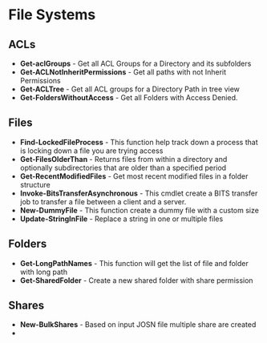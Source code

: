 # File Systems

## ACLs

* **Get-aclGroups** - Get all ACL Groups for a Directory and its subfolders
* **Get-ACLNotInheritPermissions** - Get all paths with not Inherit Permissions
* **Get-ACLTree** - Get all ACL groups for a Directory Path in tree view
* **Get-FoldersWithoutAccess** - Get all Folders with Access Denied.

## Files

* **Find-LockedFileProcess** - This function help track down a process that is locking down a file you are trying access
* **Get-FilesOlderThan** - Returns files from within a directory and optionally subdirectories that are older than a specified period
* **Get-RecentModifiedFiles** - Get most recent modified files in a folder structure
* **Invoke-BitsTransferAsynchronous** - This cmdlet create a BITS transfer job to transfer a file between a client and a server.
* **New-DummyFile** - This function create a dummy file with a custom size
* **Update-StringInFile** - Replace a string in one or multiple files

## Folders

* **Get-LongPathNames** - This function will get the list of file and folder with long path
* **Get-SharedFolder** - Create a new shared folder with share permission

## Shares

* **New-BulkShares** - Based on input JOSN file multiple share are created
* 